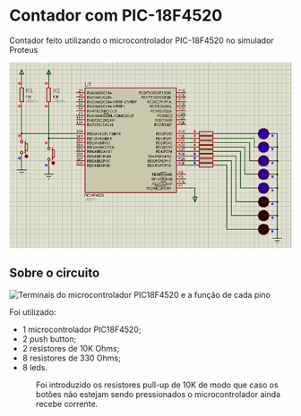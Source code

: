 <h1>Contador com PIC-18F4520</h1>

<p>Contador feito utilizando o microcontrolador PIC-18F4520 no simulador Proteus</p>

<img width="700px" alt="Print do circuito eletrônico no Proteus" src="proteus.png"/>

<br>

<h2>Sobre o circuito</h2>

<img alt="Terminais do microcontrolador PIC18F4520 e a função de cada pino" width="450px" src="https://www.baudaeletronica.com.br/media/wysiwyg/pic18f4520-pinout.png"/>

<p>Foi utilizado:
  <ul>
    <li>1 microcontrolador PIC18F4520;</li>
    <li>2 push button;</li>
    <li>2 resistores de 10K Ohms;</li>
    <li>8 resistores de 330 Ohms;</li>
    <li>8 leds.</li>
  <ul>
</p>

<p>Foi introduzido os resistores pull-up de 10K de modo que caso os botões não estejam sendo pressionados o microcontrolador ainda recebe corrente.</p>
